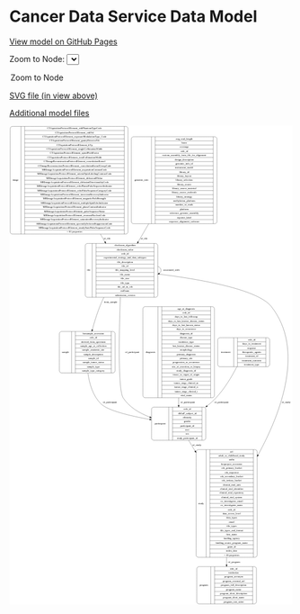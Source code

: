 <link rel='stylesheet' href="assets/style.css">
<link rel='stylesheet' href="https://unpkg.com/leaflet@1.5.1/dist/leaflet.css" integrity="sha512-xwE/Az9zrjBIphAcBb3F6JVqxf46+CDLwfLMHloNu6KEQCAWi6HcDUbeOfBIptF7tcCzusKFjFw2yuvEpDL9wQ==" crossorigin="">
<script type="text/javascript" src="https://code.jquery.com/jquery-3.2.1.min.js"></script>
<script type="text/javascript"  src="https://unpkg.com/leaflet@1.5.1/dist/leaflet.js"></script>
<script type="text/javascript" src="assets/actions.js"></script>

Cancer Data Service Data Model
==============================

[View model on GitHub Pages](https://cbiit.github.io/cds-model)



Zoom to Node: <select id="node_select">
  <option value="">Zoom to Node</option>
</select>
<div id="model"></div>

<p>
<a href="./model-desc/cds-model.svg">SVG file (in view above)</a>
<p>
<a href="./model-desc">Additional model files</a>
<div id='graph' style='display:off;'>
<svg width="1575pt" height="2661pt"
 viewBox="0.00 0.00 1575.00 2661.00" xmlns="http://www.w3.org/2000/svg" xmlns:xlink="http://www.w3.org/1999/xlink">
<g id="graph0" class="graph" transform="scale(1 1) rotate(0) translate(4 2657)">
<title>Perl</title>
<polygon fill="#ffffff" stroke="transparent" points="-4,4 -4,-2657 1571,-2657 1571,4 -4,4"/>
<!-- image -->
<g id="node1" class="node">
<title>image</title>
<path fill="none" stroke="#000000" d="M12,-2054.5C12,-2054.5 644,-2054.5 644,-2054.5 650,-2054.5 656,-2060.5 656,-2066.5 656,-2066.5 656,-2640.5 656,-2640.5 656,-2646.5 650,-2652.5 644,-2652.5 644,-2652.5 12,-2652.5 12,-2652.5 6,-2652.5 0,-2646.5 0,-2640.5 0,-2640.5 0,-2066.5 0,-2066.5 0,-2060.5 6,-2054.5 12,-2054.5"/>
<text text-anchor="middle" x="30" y="-2349.8" font-family="Times,serif" font-size="14.00" fill="#000000">image</text>
<polyline fill="none" stroke="#000000" points="60,-2054.5 60,-2652.5 "/>
<text text-anchor="middle" x="70.5" y="-2349.8" font-family="Times,serif" font-size="14.00" fill="#000000"> </text>
<polyline fill="none" stroke="#000000" points="81,-2054.5 81,-2652.5 "/>
<text text-anchor="middle" x="358" y="-2637.3" font-family="Times,serif" font-size="14.00" fill="#000000">CTAquisitionProtocolElement_ctdiPhantomTypeCode</text>
<polyline fill="none" stroke="#000000" points="81,-2629.5 635,-2629.5 "/>
<text text-anchor="middle" x="358" y="-2614.3" font-family="Times,serif" font-size="14.00" fill="#000000">CTAquisitionProtocolElement_ctdiVol</text>
<polyline fill="none" stroke="#000000" points="81,-2606.5 635,-2606.5 "/>
<text text-anchor="middle" x="358" y="-2591.3" font-family="Times,serif" font-size="14.00" fill="#000000">CTAquisitionProtocolElement_exposureModulationType_Code</text>
<polyline fill="none" stroke="#000000" points="81,-2583.5 635,-2583.5 "/>
<text text-anchor="middle" x="358" y="-2568.3" font-family="Times,serif" font-size="14.00" fill="#000000">CTAquisitionProtocolElement_gantryDetectorTilt</text>
<polyline fill="none" stroke="#000000" points="81,-2560.5 635,-2560.5 "/>
<text text-anchor="middle" x="358" y="-2545.3" font-family="Times,serif" font-size="14.00" fill="#000000">CTAquisitionProtocolElement_kVp</text>
<polyline fill="none" stroke="#000000" points="81,-2537.5 635,-2537.5 "/>
<text text-anchor="middle" x="358" y="-2522.3" font-family="Times,serif" font-size="14.00" fill="#000000">CTAquisitionProtocolElement_singleCollimationWidth</text>
<polyline fill="none" stroke="#000000" points="81,-2514.5 635,-2514.5 "/>
<text text-anchor="middle" x="358" y="-2499.3" font-family="Times,serif" font-size="14.00" fill="#000000">CTAquisitionProtocolElement_spiralPitchFactor</text>
<polyline fill="none" stroke="#000000" points="81,-2491.5 635,-2491.5 "/>
<text text-anchor="middle" x="358" y="-2476.3" font-family="Times,serif" font-size="14.00" fill="#000000">CTAquisitionProtocolElement_totalCollimationWidth</text>
<polyline fill="none" stroke="#000000" points="81,-2468.5 635,-2468.5 "/>
<text text-anchor="middle" x="358" y="-2453.3" font-family="Times,serif" font-size="14.00" fill="#000000">CTImageReconstructionProtocolElement_convolutionKernel</text>
<polyline fill="none" stroke="#000000" points="81,-2445.5 635,-2445.5 "/>
<text text-anchor="middle" x="358" y="-2430.3" font-family="Times,serif" font-size="14.00" fill="#000000">CTImageReconstructionProtocolElement_convolutionKernelGroupCode</text>
<polyline fill="none" stroke="#000000" points="81,-2422.5 635,-2422.5 "/>
<text text-anchor="middle" x="358" y="-2407.3" font-family="Times,serif" font-size="14.00" fill="#000000">MRImageAcquisitionProtocolElement_acquisitionContrastCode</text>
<polyline fill="none" stroke="#000000" points="81,-2399.5 635,-2399.5 "/>
<text text-anchor="middle" x="358" y="-2384.3" font-family="Times,serif" font-size="14.00" fill="#000000">MRImageAcquisitionProtocolElement_arterialSpinLabelingContrastCode</text>
<polyline fill="none" stroke="#000000" points="81,-2376.5 635,-2376.5 "/>
<text text-anchor="middle" x="358" y="-2361.3" font-family="Times,serif" font-size="14.00" fill="#000000">MRImageAcquisitionProtocolElement_diffusionBValue</text>
<polyline fill="none" stroke="#000000" points="81,-2353.5 635,-2353.5 "/>
<text text-anchor="middle" x="358" y="-2338.3" font-family="Times,serif" font-size="14.00" fill="#000000">MRImageAcquisitionProtocolElement_diffusionDirectionalityCode</text>
<polyline fill="none" stroke="#000000" points="81,-2330.5 635,-2330.5 "/>
<text text-anchor="middle" x="358" y="-2315.3" font-family="Times,serif" font-size="14.00" fill="#000000">MRImageAcquisitionProtocolElement_echoPlanarPulseSequenceIndicator</text>
<polyline fill="none" stroke="#000000" points="81,-2307.5 635,-2307.5 "/>
<text text-anchor="middle" x="358" y="-2292.3" font-family="Times,serif" font-size="14.00" fill="#000000">MRImageAcquisitionProtocolElement_echoPulseSequenceCategoryCode</text>
<polyline fill="none" stroke="#000000" points="81,-2284.5 635,-2284.5 "/>
<text text-anchor="middle" x="358" y="-2269.3" font-family="Times,serif" font-size="14.00" fill="#000000">MRImageAcquisitionProtocolElement_inversionRecoveryIndicator</text>
<polyline fill="none" stroke="#000000" points="81,-2261.5 635,-2261.5 "/>
<text text-anchor="middle" x="358" y="-2246.3" font-family="Times,serif" font-size="14.00" fill="#000000">MRImageAcquisitionProtocolElement_magneticFieldStrength</text>
<polyline fill="none" stroke="#000000" points="81,-2238.5 635,-2238.5 "/>
<text text-anchor="middle" x="358" y="-2223.3" font-family="Times,serif" font-size="14.00" fill="#000000">MRImageAcquisitionProtocolElement_multipleSpinEchoIndicator</text>
<polyline fill="none" stroke="#000000" points="81,-2215.5 635,-2215.5 "/>
<text text-anchor="middle" x="358" y="-2200.3" font-family="Times,serif" font-size="14.00" fill="#000000">MRImageAcquisitionProtocolElement_phaseContrastIndicator</text>
<polyline fill="none" stroke="#000000" points="81,-2192.5 635,-2192.5 "/>
<text text-anchor="middle" x="358" y="-2177.3" font-family="Times,serif" font-size="14.00" fill="#000000">MRImageAcquisitionProtocolElement_pulseSequenceName</text>
<polyline fill="none" stroke="#000000" points="81,-2169.5 635,-2169.5 "/>
<text text-anchor="middle" x="358" y="-2154.3" font-family="Times,serif" font-size="14.00" fill="#000000">MRImageAcquisitionProtocolElement_resonantNucleusCode</text>
<polyline fill="none" stroke="#000000" points="81,-2146.5 635,-2146.5 "/>
<text text-anchor="middle" x="358" y="-2131.3" font-family="Times,serif" font-size="14.00" fill="#000000">MRImageAcquisitionProtocolElement_saturationRecoveryIndicator</text>
<polyline fill="none" stroke="#000000" points="81,-2123.5 635,-2123.5 "/>
<text text-anchor="middle" x="358" y="-2108.3" font-family="Times,serif" font-size="14.00" fill="#000000">MRImageAcquisitionProtocolElement_spectrallySelectedSuppressionCode</text>
<polyline fill="none" stroke="#000000" points="81,-2100.5 635,-2100.5 "/>
<text text-anchor="middle" x="358" y="-2085.3" font-family="Times,serif" font-size="14.00" fill="#000000">MRImageAcquisitionProtocolElement_steadyStatePulseSequenceCode</text>
<polyline fill="none" stroke="#000000" points="81,-2077.5 635,-2077.5 "/>
<text text-anchor="middle" x="358" y="-2062.3" font-family="Times,serif" font-size="14.00" fill="#000000">+ 81 properties</text>
<polyline fill="none" stroke="#000000" points="635,-2054.5 635,-2652.5 "/>
<text text-anchor="middle" x="645.5" y="-2349.8" font-family="Times,serif" font-size="14.00" fill="#000000"> </text>
</g>
<!-- file -->
<g id="node3" class="node">
<title>file</title>
<path fill="none" stroke="#000000" d="M430,-1703.5C430,-1703.5 810,-1703.5 810,-1703.5 816,-1703.5 822,-1709.5 822,-1715.5 822,-1715.5 822,-1990.5 822,-1990.5 822,-1996.5 816,-2002.5 810,-2002.5 810,-2002.5 430,-2002.5 430,-2002.5 424,-2002.5 418,-1996.5 418,-1990.5 418,-1990.5 418,-1715.5 418,-1715.5 418,-1709.5 424,-1703.5 430,-1703.5"/>
<text text-anchor="middle" x="437.5" y="-1849.3" font-family="Times,serif" font-size="14.00" fill="#000000">file</text>
<polyline fill="none" stroke="#000000" points="457,-1703.5 457,-2002.5 "/>
<text text-anchor="middle" x="467.5" y="-1849.3" font-family="Times,serif" font-size="14.00" fill="#000000"> </text>
<polyline fill="none" stroke="#000000" points="478,-1703.5 478,-2002.5 "/>
<text text-anchor="middle" x="639.5" y="-1987.3" font-family="Times,serif" font-size="14.00" fill="#000000">checksum_algorithm</text>
<polyline fill="none" stroke="#000000" points="478,-1979.5 801,-1979.5 "/>
<text text-anchor="middle" x="639.5" y="-1964.3" font-family="Times,serif" font-size="14.00" fill="#000000">checksum_value</text>
<polyline fill="none" stroke="#000000" points="478,-1956.5 801,-1956.5 "/>
<text text-anchor="middle" x="639.5" y="-1941.3" font-family="Times,serif" font-size="14.00" fill="#000000">crdc_id</text>
<polyline fill="none" stroke="#000000" points="478,-1933.5 801,-1933.5 "/>
<text text-anchor="middle" x="639.5" y="-1918.3" font-family="Times,serif" font-size="14.00" fill="#000000">experimental_strategy_and_data_subtypes</text>
<polyline fill="none" stroke="#000000" points="478,-1910.5 801,-1910.5 "/>
<text text-anchor="middle" x="639.5" y="-1895.3" font-family="Times,serif" font-size="14.00" fill="#000000">file_description</text>
<polyline fill="none" stroke="#000000" points="478,-1887.5 801,-1887.5 "/>
<text text-anchor="middle" x="639.5" y="-1872.3" font-family="Times,serif" font-size="14.00" fill="#000000">file_id</text>
<polyline fill="none" stroke="#000000" points="478,-1864.5 801,-1864.5 "/>
<text text-anchor="middle" x="639.5" y="-1849.3" font-family="Times,serif" font-size="14.00" fill="#000000">file_mapping_level</text>
<polyline fill="none" stroke="#000000" points="478,-1841.5 801,-1841.5 "/>
<text text-anchor="middle" x="639.5" y="-1826.3" font-family="Times,serif" font-size="14.00" fill="#000000">file_name</text>
<polyline fill="none" stroke="#000000" points="478,-1818.5 801,-1818.5 "/>
<text text-anchor="middle" x="639.5" y="-1803.3" font-family="Times,serif" font-size="14.00" fill="#000000">file_size</text>
<polyline fill="none" stroke="#000000" points="478,-1795.5 801,-1795.5 "/>
<text text-anchor="middle" x="639.5" y="-1780.3" font-family="Times,serif" font-size="14.00" fill="#000000">file_type</text>
<polyline fill="none" stroke="#000000" points="478,-1772.5 801,-1772.5 "/>
<text text-anchor="middle" x="639.5" y="-1757.3" font-family="Times,serif" font-size="14.00" fill="#000000">file_url_in_cds</text>
<polyline fill="none" stroke="#000000" points="478,-1749.5 801,-1749.5 "/>
<text text-anchor="middle" x="639.5" y="-1734.3" font-family="Times,serif" font-size="14.00" fill="#000000">md5sum</text>
<polyline fill="none" stroke="#000000" points="478,-1726.5 801,-1726.5 "/>
<text text-anchor="middle" x="639.5" y="-1711.3" font-family="Times,serif" font-size="14.00" fill="#000000">submission_version</text>
<polyline fill="none" stroke="#000000" points="801,-1703.5 801,-2002.5 "/>
<text text-anchor="middle" x="811.5" y="-1849.3" font-family="Times,serif" font-size="14.00" fill="#000000"> </text>
</g>
<!-- image&#45;&gt;file -->
<g id="edge2" class="edge">
<title>image&#45;&gt;file</title>
<path fill="none" stroke="#000000" d="M502.4946,-2054.409C511.0681,-2039.7138 519.5052,-2025.2523 527.6813,-2011.2381"/>
<polygon fill="#000000" stroke="#000000" points="530.7211,-2012.9732 532.7373,-2002.5719 524.6748,-2009.4457 530.7211,-2012.9732"/>
<text text-anchor="middle" x="540" y="-2024.8" font-family="Times,serif" font-size="14.00" fill="#000000">of_file</text>
</g>
<!-- genomic_info -->
<g id="node2" class="node">
<title>genomic_info</title>
<path fill="none" stroke="#000000" d="M686.5,-2112C686.5,-2112 1139.5,-2112 1139.5,-2112 1145.5,-2112 1151.5,-2118 1151.5,-2124 1151.5,-2124 1151.5,-2583 1151.5,-2583 1151.5,-2589 1145.5,-2595 1139.5,-2595 1139.5,-2595 686.5,-2595 686.5,-2595 680.5,-2595 674.5,-2589 674.5,-2583 674.5,-2583 674.5,-2124 674.5,-2124 674.5,-2118 680.5,-2112 686.5,-2112"/>
<text text-anchor="middle" x="730.5" y="-2349.8" font-family="Times,serif" font-size="14.00" fill="#000000">genomic_info</text>
<polyline fill="none" stroke="#000000" points="786.5,-2112 786.5,-2595 "/>
<text text-anchor="middle" x="797" y="-2349.8" font-family="Times,serif" font-size="14.00" fill="#000000"> </text>
<polyline fill="none" stroke="#000000" points="807.5,-2112 807.5,-2595 "/>
<text text-anchor="middle" x="969" y="-2579.8" font-family="Times,serif" font-size="14.00" fill="#000000">avg_read_length</text>
<polyline fill="none" stroke="#000000" points="807.5,-2572 1130.5,-2572 "/>
<text text-anchor="middle" x="969" y="-2556.8" font-family="Times,serif" font-size="14.00" fill="#000000">bases</text>
<polyline fill="none" stroke="#000000" points="807.5,-2549 1130.5,-2549 "/>
<text text-anchor="middle" x="969" y="-2533.8" font-family="Times,serif" font-size="14.00" fill="#000000">coverage</text>
<polyline fill="none" stroke="#000000" points="807.5,-2526 1130.5,-2526 "/>
<text text-anchor="middle" x="969" y="-2510.8" font-family="Times,serif" font-size="14.00" fill="#000000">crdc_id</text>
<polyline fill="none" stroke="#000000" points="807.5,-2503 1130.5,-2503 "/>
<text text-anchor="middle" x="969" y="-2487.8" font-family="Times,serif" font-size="14.00" fill="#000000">custom_assembly_fasta_file_for_alignment</text>
<polyline fill="none" stroke="#000000" points="807.5,-2480 1130.5,-2480 "/>
<text text-anchor="middle" x="969" y="-2464.8" font-family="Times,serif" font-size="14.00" fill="#000000">design_description</text>
<polyline fill="none" stroke="#000000" points="807.5,-2457 1130.5,-2457 "/>
<text text-anchor="middle" x="969" y="-2441.8" font-family="Times,serif" font-size="14.00" fill="#000000">genomic_info_id</text>
<polyline fill="none" stroke="#000000" points="807.5,-2434 1130.5,-2434 "/>
<text text-anchor="middle" x="969" y="-2418.8" font-family="Times,serif" font-size="14.00" fill="#000000">instrument_model</text>
<polyline fill="none" stroke="#000000" points="807.5,-2411 1130.5,-2411 "/>
<text text-anchor="middle" x="969" y="-2395.8" font-family="Times,serif" font-size="14.00" fill="#000000">library_id</text>
<polyline fill="none" stroke="#000000" points="807.5,-2388 1130.5,-2388 "/>
<text text-anchor="middle" x="969" y="-2372.8" font-family="Times,serif" font-size="14.00" fill="#000000">library_layout</text>
<polyline fill="none" stroke="#000000" points="807.5,-2365 1130.5,-2365 "/>
<text text-anchor="middle" x="969" y="-2349.8" font-family="Times,serif" font-size="14.00" fill="#000000">library_selection</text>
<polyline fill="none" stroke="#000000" points="807.5,-2342 1130.5,-2342 "/>
<text text-anchor="middle" x="969" y="-2326.8" font-family="Times,serif" font-size="14.00" fill="#000000">library_source</text>
<polyline fill="none" stroke="#000000" points="807.5,-2319 1130.5,-2319 "/>
<text text-anchor="middle" x="969" y="-2303.8" font-family="Times,serif" font-size="14.00" fill="#000000">library_source_material</text>
<polyline fill="none" stroke="#000000" points="807.5,-2296 1130.5,-2296 "/>
<text text-anchor="middle" x="969" y="-2280.8" font-family="Times,serif" font-size="14.00" fill="#000000">library_source_molecule</text>
<polyline fill="none" stroke="#000000" points="807.5,-2273 1130.5,-2273 "/>
<text text-anchor="middle" x="969" y="-2257.8" font-family="Times,serif" font-size="14.00" fill="#000000">library_strategy</text>
<polyline fill="none" stroke="#000000" points="807.5,-2250 1130.5,-2250 "/>
<text text-anchor="middle" x="969" y="-2234.8" font-family="Times,serif" font-size="14.00" fill="#000000">methylation_platform</text>
<polyline fill="none" stroke="#000000" points="807.5,-2227 1130.5,-2227 "/>
<text text-anchor="middle" x="969" y="-2211.8" font-family="Times,serif" font-size="14.00" fill="#000000">number_of_reads</text>
<polyline fill="none" stroke="#000000" points="807.5,-2204 1130.5,-2204 "/>
<text text-anchor="middle" x="969" y="-2188.8" font-family="Times,serif" font-size="14.00" fill="#000000">platform</text>
<polyline fill="none" stroke="#000000" points="807.5,-2181 1130.5,-2181 "/>
<text text-anchor="middle" x="969" y="-2165.8" font-family="Times,serif" font-size="14.00" fill="#000000">reference_genome_assembly</text>
<polyline fill="none" stroke="#000000" points="807.5,-2158 1130.5,-2158 "/>
<text text-anchor="middle" x="969" y="-2142.8" font-family="Times,serif" font-size="14.00" fill="#000000">reporter_label</text>
<polyline fill="none" stroke="#000000" points="807.5,-2135 1130.5,-2135 "/>
<text text-anchor="middle" x="969" y="-2119.8" font-family="Times,serif" font-size="14.00" fill="#000000">sequence_alignment_software</text>
<polyline fill="none" stroke="#000000" points="1130.5,-2112 1130.5,-2595 "/>
<text text-anchor="middle" x="1141" y="-2349.8" font-family="Times,serif" font-size="14.00" fill="#000000"> </text>
</g>
<!-- genomic_info&#45;&gt;file -->
<g id="edge1" class="edge">
<title>genomic_info&#45;&gt;file</title>
<path fill="none" stroke="#000000" d="M771.435,-2111.6799C751.5224,-2077.6654 731.4881,-2043.443 712.8059,-2011.5302"/>
<polygon fill="#000000" stroke="#000000" points="715.6462,-2009.4542 707.5736,-2002.5924 709.6053,-2012.9907 715.6462,-2009.4542"/>
<text text-anchor="middle" x="746" y="-2024.8" font-family="Times,serif" font-size="14.00" fill="#000000">of_file</text>
</g>
<!-- file&#45;&gt;file -->
<g id="edge9" class="edge">
<title>file&#45;&gt;file</title>
<path fill="none" stroke="#000000" d="M822.1809,-1874.8677C833.3527,-1869.55 840,-1862.2607 840,-1853 840,-1846.4885 836.7137,-1840.9518 830.8789,-1836.3897"/>
<polygon fill="#000000" stroke="#000000" points="832.5495,-1833.3098 822.1809,-1831.1323 828.9285,-1839.3005 832.5495,-1833.3098"/>
<text text-anchor="middle" x="897.5" y="-1849.3" font-family="Times,serif" font-size="14.00" fill="#000000">associated_with</text>
</g>
<!-- participant -->
<g id="node7" class="node">
<title>participant</title>
<path fill="none" stroke="#000000" d="M799,-909.5C799,-909.5 1077,-909.5 1077,-909.5 1083,-909.5 1089,-915.5 1089,-921.5 1089,-921.5 1089,-1081.5 1089,-1081.5 1089,-1087.5 1083,-1093.5 1077,-1093.5 1077,-1093.5 799,-1093.5 799,-1093.5 793,-1093.5 787,-1087.5 787,-1081.5 787,-1081.5 787,-921.5 787,-921.5 787,-915.5 793,-909.5 799,-909.5"/>
<text text-anchor="middle" x="835" y="-997.8" font-family="Times,serif" font-size="14.00" fill="#000000">participant</text>
<polyline fill="none" stroke="#000000" points="883,-909.5 883,-1093.5 "/>
<text text-anchor="middle" x="893.5" y="-997.8" font-family="Times,serif" font-size="14.00" fill="#000000"> </text>
<polyline fill="none" stroke="#000000" points="904,-909.5 904,-1093.5 "/>
<text text-anchor="middle" x="986" y="-1078.3" font-family="Times,serif" font-size="14.00" fill="#000000">crdc_id</text>
<polyline fill="none" stroke="#000000" points="904,-1070.5 1068,-1070.5 "/>
<text text-anchor="middle" x="986" y="-1055.3" font-family="Times,serif" font-size="14.00" fill="#000000">dbGaP_subject_id</text>
<polyline fill="none" stroke="#000000" points="904,-1047.5 1068,-1047.5 "/>
<text text-anchor="middle" x="986" y="-1032.3" font-family="Times,serif" font-size="14.00" fill="#000000">ethnicity</text>
<polyline fill="none" stroke="#000000" points="904,-1024.5 1068,-1024.5 "/>
<text text-anchor="middle" x="986" y="-1009.3" font-family="Times,serif" font-size="14.00" fill="#000000">gender</text>
<polyline fill="none" stroke="#000000" points="904,-1001.5 1068,-1001.5 "/>
<text text-anchor="middle" x="986" y="-986.3" font-family="Times,serif" font-size="14.00" fill="#000000">participant_id</text>
<polyline fill="none" stroke="#000000" points="904,-978.5 1068,-978.5 "/>
<text text-anchor="middle" x="986" y="-963.3" font-family="Times,serif" font-size="14.00" fill="#000000">race</text>
<polyline fill="none" stroke="#000000" points="904,-955.5 1068,-955.5 "/>
<text text-anchor="middle" x="986" y="-940.3" font-family="Times,serif" font-size="14.00" fill="#000000">sex</text>
<polyline fill="none" stroke="#000000" points="904,-932.5 1068,-932.5 "/>
<text text-anchor="middle" x="986" y="-917.3" font-family="Times,serif" font-size="14.00" fill="#000000">study_participant_id</text>
<polyline fill="none" stroke="#000000" points="1068,-909.5 1068,-1093.5 "/>
<text text-anchor="middle" x="1078.5" y="-997.8" font-family="Times,serif" font-size="14.00" fill="#000000"> </text>
</g>
<!-- file&#45;&gt;participant -->
<g id="edge7" class="edge">
<title>file&#45;&gt;participant</title>
<path fill="none" stroke="#000000" d="M613.5235,-1703.3331C606.4087,-1509.3756 599.5512,-1190.5052 629,-1145 662.7135,-1092.9048 720.6883,-1059.408 777.3779,-1038.015"/>
<polygon fill="#000000" stroke="#000000" points="778.6428,-1041.2791 786.8293,-1034.5535 776.2355,-1034.7061 778.6428,-1041.2791"/>
<text text-anchor="middle" x="679.5" y="-1394.8" font-family="Times,serif" font-size="14.00" fill="#000000">of_participant</text>
</g>
<!-- sample -->
<g id="node8" class="node">
<title>sample</title>
<path fill="none" stroke="#000000" d="M286,-1283.5C286,-1283.5 572,-1283.5 572,-1283.5 578,-1283.5 584,-1289.5 584,-1295.5 584,-1295.5 584,-1501.5 584,-1501.5 584,-1507.5 578,-1513.5 572,-1513.5 572,-1513.5 286,-1513.5 286,-1513.5 280,-1513.5 274,-1507.5 274,-1501.5 274,-1501.5 274,-1295.5 274,-1295.5 274,-1289.5 280,-1283.5 286,-1283.5"/>
<text text-anchor="middle" x="308" y="-1394.8" font-family="Times,serif" font-size="14.00" fill="#000000">sample</text>
<polyline fill="none" stroke="#000000" points="342,-1283.5 342,-1513.5 "/>
<text text-anchor="middle" x="352.5" y="-1394.8" font-family="Times,serif" font-size="14.00" fill="#000000"> </text>
<polyline fill="none" stroke="#000000" points="363,-1283.5 363,-1513.5 "/>
<text text-anchor="middle" x="463" y="-1498.3" font-family="Times,serif" font-size="14.00" fill="#000000">biosample_accession</text>
<polyline fill="none" stroke="#000000" points="363,-1490.5 563,-1490.5 "/>
<text text-anchor="middle" x="463" y="-1475.3" font-family="Times,serif" font-size="14.00" fill="#000000">crdc_id</text>
<polyline fill="none" stroke="#000000" points="363,-1467.5 563,-1467.5 "/>
<text text-anchor="middle" x="463" y="-1452.3" font-family="Times,serif" font-size="14.00" fill="#000000">derived_from_specimen</text>
<polyline fill="none" stroke="#000000" points="363,-1444.5 563,-1444.5 "/>
<text text-anchor="middle" x="463" y="-1429.3" font-family="Times,serif" font-size="14.00" fill="#000000">sample_age_at_collection</text>
<polyline fill="none" stroke="#000000" points="363,-1421.5 563,-1421.5 "/>
<text text-anchor="middle" x="463" y="-1406.3" font-family="Times,serif" font-size="14.00" fill="#000000">sample_anatomic_site</text>
<polyline fill="none" stroke="#000000" points="363,-1398.5 563,-1398.5 "/>
<text text-anchor="middle" x="463" y="-1383.3" font-family="Times,serif" font-size="14.00" fill="#000000">sample_description</text>
<polyline fill="none" stroke="#000000" points="363,-1375.5 563,-1375.5 "/>
<text text-anchor="middle" x="463" y="-1360.3" font-family="Times,serif" font-size="14.00" fill="#000000">sample_id</text>
<polyline fill="none" stroke="#000000" points="363,-1352.5 563,-1352.5 "/>
<text text-anchor="middle" x="463" y="-1337.3" font-family="Times,serif" font-size="14.00" fill="#000000">sample_tumor_status</text>
<polyline fill="none" stroke="#000000" points="363,-1329.5 563,-1329.5 "/>
<text text-anchor="middle" x="463" y="-1314.3" font-family="Times,serif" font-size="14.00" fill="#000000">sample_type</text>
<polyline fill="none" stroke="#000000" points="363,-1306.5 563,-1306.5 "/>
<text text-anchor="middle" x="463" y="-1291.3" font-family="Times,serif" font-size="14.00" fill="#000000">sample_type_category</text>
<polyline fill="none" stroke="#000000" points="563,-1283.5 563,-1513.5 "/>
<text text-anchor="middle" x="573.5" y="-1394.8" font-family="Times,serif" font-size="14.00" fill="#000000"> </text>
</g>
<!-- file&#45;&gt;sample -->
<g id="edge3" class="edge">
<title>file&#45;&gt;sample</title>
<path fill="none" stroke="#000000" d="M521.9048,-1703.4965C518.771,-1697.3194 515.7874,-1691.14 513,-1685 489.801,-1633.8984 471.1998,-1574.7744 457.4571,-1523.5547"/>
<polygon fill="#000000" stroke="#000000" points="460.8049,-1522.5244 454.8606,-1513.7543 454.0384,-1524.3172 460.8049,-1522.5244"/>
<text text-anchor="middle" x="559.5" y="-1673.8" font-family="Times,serif" font-size="14.00" fill="#000000">from_sample</text>
</g>
<!-- study -->
<g id="node9" class="node">
<title>study</title>
<path fill="none" stroke="#000000" d="M1047,-259.5C1047,-259.5 1363,-259.5 1363,-259.5 1369,-259.5 1375,-265.5 1375,-271.5 1375,-271.5 1375,-845.5 1375,-845.5 1375,-851.5 1369,-857.5 1363,-857.5 1363,-857.5 1047,-857.5 1047,-857.5 1041,-857.5 1035,-851.5 1035,-845.5 1035,-845.5 1035,-271.5 1035,-271.5 1035,-265.5 1041,-259.5 1047,-259.5"/>
<text text-anchor="middle" x="1063" y="-554.8" font-family="Times,serif" font-size="14.00" fill="#000000">study</text>
<polyline fill="none" stroke="#000000" points="1091,-259.5 1091,-857.5 "/>
<text text-anchor="middle" x="1101.5" y="-554.8" font-family="Times,serif" font-size="14.00" fill="#000000"> </text>
<polyline fill="none" stroke="#000000" points="1112,-259.5 1112,-857.5 "/>
<text text-anchor="middle" x="1233" y="-842.3" font-family="Times,serif" font-size="14.00" fill="#000000">acl</text>
<polyline fill="none" stroke="#000000" points="1112,-834.5 1354,-834.5 "/>
<text text-anchor="middle" x="1233" y="-819.3" font-family="Times,serif" font-size="14.00" fill="#000000">adult_or_childhood_study</text>
<polyline fill="none" stroke="#000000" points="1112,-811.5 1354,-811.5 "/>
<text text-anchor="middle" x="1233" y="-796.3" font-family="Times,serif" font-size="14.00" fill="#000000">authz</text>
<polyline fill="none" stroke="#000000" points="1112,-788.5 1354,-788.5 "/>
<text text-anchor="middle" x="1233" y="-773.3" font-family="Times,serif" font-size="14.00" fill="#000000">bioproject_accession</text>
<polyline fill="none" stroke="#000000" points="1112,-765.5 1354,-765.5 "/>
<text text-anchor="middle" x="1233" y="-750.3" font-family="Times,serif" font-size="14.00" fill="#000000">cds_primary_bucket</text>
<polyline fill="none" stroke="#000000" points="1112,-742.5 1354,-742.5 "/>
<text text-anchor="middle" x="1233" y="-727.3" font-family="Times,serif" font-size="14.00" fill="#000000">cds_requestor</text>
<polyline fill="none" stroke="#000000" points="1112,-719.5 1354,-719.5 "/>
<text text-anchor="middle" x="1233" y="-704.3" font-family="Times,serif" font-size="14.00" fill="#000000">cds_secondary_bucket</text>
<polyline fill="none" stroke="#000000" points="1112,-696.5 1354,-696.5 "/>
<text text-anchor="middle" x="1233" y="-681.3" font-family="Times,serif" font-size="14.00" fill="#000000">cds_tertiary_bucket</text>
<polyline fill="none" stroke="#000000" points="1112,-673.5 1354,-673.5 "/>
<text text-anchor="middle" x="1233" y="-658.3" font-family="Times,serif" font-size="14.00" fill="#000000">clinical_trial_arm</text>
<polyline fill="none" stroke="#000000" points="1112,-650.5 1354,-650.5 "/>
<text text-anchor="middle" x="1233" y="-635.3" font-family="Times,serif" font-size="14.00" fill="#000000">clinical_trial_identifier</text>
<polyline fill="none" stroke="#000000" points="1112,-627.5 1354,-627.5 "/>
<text text-anchor="middle" x="1233" y="-612.3" font-family="Times,serif" font-size="14.00" fill="#000000">clinical_trial_repository</text>
<polyline fill="none" stroke="#000000" points="1112,-604.5 1354,-604.5 "/>
<text text-anchor="middle" x="1233" y="-589.3" font-family="Times,serif" font-size="14.00" fill="#000000">clinical_trial_system</text>
<polyline fill="none" stroke="#000000" points="1112,-581.5 1354,-581.5 "/>
<text text-anchor="middle" x="1233" y="-566.3" font-family="Times,serif" font-size="14.00" fill="#000000">co_investigator_email</text>
<polyline fill="none" stroke="#000000" points="1112,-558.5 1354,-558.5 "/>
<text text-anchor="middle" x="1233" y="-543.3" font-family="Times,serif" font-size="14.00" fill="#000000">co_investigator_name</text>
<polyline fill="none" stroke="#000000" points="1112,-535.5 1354,-535.5 "/>
<text text-anchor="middle" x="1233" y="-520.3" font-family="Times,serif" font-size="14.00" fill="#000000">crdc_id</text>
<polyline fill="none" stroke="#000000" points="1112,-512.5 1354,-512.5 "/>
<text text-anchor="middle" x="1233" y="-497.3" font-family="Times,serif" font-size="14.00" fill="#000000">data_access_level</text>
<polyline fill="none" stroke="#000000" points="1112,-489.5 1354,-489.5 "/>
<text text-anchor="middle" x="1233" y="-474.3" font-family="Times,serif" font-size="14.00" fill="#000000">data_types</text>
<polyline fill="none" stroke="#000000" points="1112,-466.5 1354,-466.5 "/>
<text text-anchor="middle" x="1233" y="-451.3" font-family="Times,serif" font-size="14.00" fill="#000000">email</text>
<polyline fill="none" stroke="#000000" points="1112,-443.5 1354,-443.5 "/>
<text text-anchor="middle" x="1233" y="-428.3" font-family="Times,serif" font-size="14.00" fill="#000000">file_types</text>
<polyline fill="none" stroke="#000000" points="1112,-420.5 1354,-420.5 "/>
<text text-anchor="middle" x="1233" y="-405.3" font-family="Times,serif" font-size="14.00" fill="#000000">file_types_and_format</text>
<polyline fill="none" stroke="#000000" points="1112,-397.5 1354,-397.5 "/>
<text text-anchor="middle" x="1233" y="-382.3" font-family="Times,serif" font-size="14.00" fill="#000000">first_name</text>
<polyline fill="none" stroke="#000000" points="1112,-374.5 1354,-374.5 "/>
<text text-anchor="middle" x="1233" y="-359.3" font-family="Times,serif" font-size="14.00" fill="#000000">funding_agency</text>
<polyline fill="none" stroke="#000000" points="1112,-351.5 1354,-351.5 "/>
<text text-anchor="middle" x="1233" y="-336.3" font-family="Times,serif" font-size="14.00" fill="#000000">funding_source_program_name</text>
<polyline fill="none" stroke="#000000" points="1112,-328.5 1354,-328.5 "/>
<text text-anchor="middle" x="1233" y="-313.3" font-family="Times,serif" font-size="14.00" fill="#000000">grant_id</text>
<polyline fill="none" stroke="#000000" points="1112,-305.5 1354,-305.5 "/>
<text text-anchor="middle" x="1233" y="-290.3" font-family="Times,serif" font-size="14.00" fill="#000000">index_date</text>
<polyline fill="none" stroke="#000000" points="1112,-282.5 1354,-282.5 "/>
<text text-anchor="middle" x="1233" y="-267.3" font-family="Times,serif" font-size="14.00" fill="#000000">+ 20 properties</text>
<polyline fill="none" stroke="#000000" points="1354,-259.5 1354,-857.5 "/>
<text text-anchor="middle" x="1364.5" y="-554.8" font-family="Times,serif" font-size="14.00" fill="#000000"> </text>
</g>
<!-- file&#45;&gt;study -->
<g id="edge11" class="edge">
<title>file&#45;&gt;study</title>
<path fill="none" stroke="#000000" d="M822.4305,-1832.6765C1043.5984,-1805.8002 1376.8203,-1749.9904 1454,-1652 1639.7918,-1416.1114 1511.3706,-1067.59 1379.8865,-827.7459"/>
<polygon fill="#000000" stroke="#000000" points="1382.9047,-825.9711 1375.0111,-818.9043 1376.7749,-829.3513 1382.9047,-825.9711"/>
<text text-anchor="middle" x="1536.5" y="-1115.8" font-family="Times,serif" font-size="14.00" fill="#000000">of_study</text>
</g>
<!-- program -->
<g id="node4" class="node">
<title>program</title>
<path fill="none" stroke="#000000" d="M1051,-.5C1051,-.5 1359,-.5 1359,-.5 1365,-.5 1371,-6.5 1371,-12.5 1371,-12.5 1371,-195.5 1371,-195.5 1371,-201.5 1365,-207.5 1359,-207.5 1359,-207.5 1051,-207.5 1051,-207.5 1045,-207.5 1039,-201.5 1039,-195.5 1039,-195.5 1039,-12.5 1039,-12.5 1039,-6.5 1045,-.5 1051,-.5"/>
<text text-anchor="middle" x="1078" y="-100.3" font-family="Times,serif" font-size="14.00" fill="#000000">program</text>
<polyline fill="none" stroke="#000000" points="1117,-.5 1117,-207.5 "/>
<text text-anchor="middle" x="1127.5" y="-100.3" font-family="Times,serif" font-size="14.00" fill="#000000"> </text>
<polyline fill="none" stroke="#000000" points="1138,-.5 1138,-207.5 "/>
<text text-anchor="middle" x="1244" y="-192.3" font-family="Times,serif" font-size="14.00" fill="#000000">crdc_id</text>
<polyline fill="none" stroke="#000000" points="1138,-184.5 1350,-184.5 "/>
<text text-anchor="middle" x="1244" y="-169.3" font-family="Times,serif" font-size="14.00" fill="#000000">institution</text>
<polyline fill="none" stroke="#000000" points="1138,-161.5 1350,-161.5 "/>
<text text-anchor="middle" x="1244" y="-146.3" font-family="Times,serif" font-size="14.00" fill="#000000">program_acronym</text>
<polyline fill="none" stroke="#000000" points="1138,-138.5 1350,-138.5 "/>
<text text-anchor="middle" x="1244" y="-123.3" font-family="Times,serif" font-size="14.00" fill="#000000">program_external_url</text>
<polyline fill="none" stroke="#000000" points="1138,-115.5 1350,-115.5 "/>
<text text-anchor="middle" x="1244" y="-100.3" font-family="Times,serif" font-size="14.00" fill="#000000">program_full_description</text>
<polyline fill="none" stroke="#000000" points="1138,-92.5 1350,-92.5 "/>
<text text-anchor="middle" x="1244" y="-77.3" font-family="Times,serif" font-size="14.00" fill="#000000">program_name</text>
<polyline fill="none" stroke="#000000" points="1138,-69.5 1350,-69.5 "/>
<text text-anchor="middle" x="1244" y="-54.3" font-family="Times,serif" font-size="14.00" fill="#000000">program_short_description</text>
<polyline fill="none" stroke="#000000" points="1138,-46.5 1350,-46.5 "/>
<text text-anchor="middle" x="1244" y="-31.3" font-family="Times,serif" font-size="14.00" fill="#000000">program_short_name</text>
<polyline fill="none" stroke="#000000" points="1138,-23.5 1350,-23.5 "/>
<text text-anchor="middle" x="1244" y="-8.3" font-family="Times,serif" font-size="14.00" fill="#000000">program_sort_order</text>
<polyline fill="none" stroke="#000000" points="1350,-.5 1350,-207.5 "/>
<text text-anchor="middle" x="1360.5" y="-100.3" font-family="Times,serif" font-size="14.00" fill="#000000"> </text>
</g>
<!-- diagnosis -->
<g id="node5" class="node">
<title>diagnosis</title>
<path fill="none" stroke="#000000" d="M751,-1145.5C751,-1145.5 1125,-1145.5 1125,-1145.5 1131,-1145.5 1137,-1151.5 1137,-1157.5 1137,-1157.5 1137,-1639.5 1137,-1639.5 1137,-1645.5 1131,-1651.5 1125,-1651.5 1125,-1651.5 751,-1651.5 751,-1651.5 745,-1651.5 739,-1645.5 739,-1639.5 739,-1639.5 739,-1157.5 739,-1157.5 739,-1151.5 745,-1145.5 751,-1145.5"/>
<text text-anchor="middle" x="781" y="-1394.8" font-family="Times,serif" font-size="14.00" fill="#000000">diagnosis</text>
<polyline fill="none" stroke="#000000" points="823,-1145.5 823,-1651.5 "/>
<text text-anchor="middle" x="833.5" y="-1394.8" font-family="Times,serif" font-size="14.00" fill="#000000"> </text>
<polyline fill="none" stroke="#000000" points="844,-1145.5 844,-1651.5 "/>
<text text-anchor="middle" x="980" y="-1636.3" font-family="Times,serif" font-size="14.00" fill="#000000">age_at_diagnosis</text>
<polyline fill="none" stroke="#000000" points="844,-1628.5 1116,-1628.5 "/>
<text text-anchor="middle" x="980" y="-1613.3" font-family="Times,serif" font-size="14.00" fill="#000000">crdc_id</text>
<polyline fill="none" stroke="#000000" points="844,-1605.5 1116,-1605.5 "/>
<text text-anchor="middle" x="980" y="-1590.3" font-family="Times,serif" font-size="14.00" fill="#000000">days_to_last_followup</text>
<polyline fill="none" stroke="#000000" points="844,-1582.5 1116,-1582.5 "/>
<text text-anchor="middle" x="980" y="-1567.3" font-family="Times,serif" font-size="14.00" fill="#000000">days_to_last_known_disease_status</text>
<polyline fill="none" stroke="#000000" points="844,-1559.5 1116,-1559.5 "/>
<text text-anchor="middle" x="980" y="-1544.3" font-family="Times,serif" font-size="14.00" fill="#000000">days_to_last_known_status</text>
<polyline fill="none" stroke="#000000" points="844,-1536.5 1116,-1536.5 "/>
<text text-anchor="middle" x="980" y="-1521.3" font-family="Times,serif" font-size="14.00" fill="#000000">days_to_recurrence</text>
<polyline fill="none" stroke="#000000" points="844,-1513.5 1116,-1513.5 "/>
<text text-anchor="middle" x="980" y="-1498.3" font-family="Times,serif" font-size="14.00" fill="#000000">diagnosis_id</text>
<polyline fill="none" stroke="#000000" points="844,-1490.5 1116,-1490.5 "/>
<text text-anchor="middle" x="980" y="-1475.3" font-family="Times,serif" font-size="14.00" fill="#000000">disease_type</text>
<polyline fill="none" stroke="#000000" points="844,-1467.5 1116,-1467.5 "/>
<text text-anchor="middle" x="980" y="-1452.3" font-family="Times,serif" font-size="14.00" fill="#000000">incidence_type</text>
<polyline fill="none" stroke="#000000" points="844,-1444.5 1116,-1444.5 "/>
<text text-anchor="middle" x="980" y="-1429.3" font-family="Times,serif" font-size="14.00" fill="#000000">last_known_disease_status</text>
<polyline fill="none" stroke="#000000" points="844,-1421.5 1116,-1421.5 "/>
<text text-anchor="middle" x="980" y="-1406.3" font-family="Times,serif" font-size="14.00" fill="#000000">morphology</text>
<polyline fill="none" stroke="#000000" points="844,-1398.5 1116,-1398.5 "/>
<text text-anchor="middle" x="980" y="-1383.3" font-family="Times,serif" font-size="14.00" fill="#000000">primary_diagnosis</text>
<polyline fill="none" stroke="#000000" points="844,-1375.5 1116,-1375.5 "/>
<text text-anchor="middle" x="980" y="-1360.3" font-family="Times,serif" font-size="14.00" fill="#000000">primary_site</text>
<polyline fill="none" stroke="#000000" points="844,-1352.5 1116,-1352.5 "/>
<text text-anchor="middle" x="980" y="-1337.3" font-family="Times,serif" font-size="14.00" fill="#000000">progression_or_recurrence</text>
<polyline fill="none" stroke="#000000" points="844,-1329.5 1116,-1329.5 "/>
<text text-anchor="middle" x="980" y="-1314.3" font-family="Times,serif" font-size="14.00" fill="#000000">site_of_resection_or_biopsy</text>
<polyline fill="none" stroke="#000000" points="844,-1306.5 1116,-1306.5 "/>
<text text-anchor="middle" x="980" y="-1291.3" font-family="Times,serif" font-size="14.00" fill="#000000">study_diagnosis_id</text>
<polyline fill="none" stroke="#000000" points="844,-1283.5 1116,-1283.5 "/>
<text text-anchor="middle" x="980" y="-1268.3" font-family="Times,serif" font-size="14.00" fill="#000000">tissue_or_organ_of_origin</text>
<polyline fill="none" stroke="#000000" points="844,-1260.5 1116,-1260.5 "/>
<text text-anchor="middle" x="980" y="-1245.3" font-family="Times,serif" font-size="14.00" fill="#000000">tumor_grade</text>
<polyline fill="none" stroke="#000000" points="844,-1237.5 1116,-1237.5 "/>
<text text-anchor="middle" x="980" y="-1222.3" font-family="Times,serif" font-size="14.00" fill="#000000">tumor_stage_clinical_m</text>
<polyline fill="none" stroke="#000000" points="844,-1214.5 1116,-1214.5 "/>
<text text-anchor="middle" x="980" y="-1199.3" font-family="Times,serif" font-size="14.00" fill="#000000">tumor_stage_clinical_n</text>
<polyline fill="none" stroke="#000000" points="844,-1191.5 1116,-1191.5 "/>
<text text-anchor="middle" x="980" y="-1176.3" font-family="Times,serif" font-size="14.00" fill="#000000">tumor_stage_clinical_t</text>
<polyline fill="none" stroke="#000000" points="844,-1168.5 1116,-1168.5 "/>
<text text-anchor="middle" x="980" y="-1153.3" font-family="Times,serif" font-size="14.00" fill="#000000">vital_status</text>
<polyline fill="none" stroke="#000000" points="1116,-1145.5 1116,-1651.5 "/>
<text text-anchor="middle" x="1126.5" y="-1394.8" font-family="Times,serif" font-size="14.00" fill="#000000"> </text>
</g>
<!-- diagnosis&#45;&gt;participant -->
<g id="edge6" class="edge">
<title>diagnosis&#45;&gt;participant</title>
<path fill="none" stroke="#000000" d="M938,-1145.3874C938,-1131.0731 938,-1117.1697 938,-1104.0079"/>
<polygon fill="#000000" stroke="#000000" points="941.5001,-1103.6176 938,-1093.6177 934.5001,-1103.6177 941.5001,-1103.6176"/>
<text text-anchor="middle" x="988.5" y="-1115.8" font-family="Times,serif" font-size="14.00" fill="#000000">of_participant</text>
</g>
<!-- treatment -->
<g id="node6" class="node">
<title>treatment</title>
<path fill="none" stroke="#000000" d="M1167.5,-1318C1167.5,-1318 1432.5,-1318 1432.5,-1318 1438.5,-1318 1444.5,-1324 1444.5,-1330 1444.5,-1330 1444.5,-1467 1444.5,-1467 1444.5,-1473 1438.5,-1479 1432.5,-1479 1432.5,-1479 1167.5,-1479 1167.5,-1479 1161.5,-1479 1155.5,-1473 1155.5,-1467 1155.5,-1467 1155.5,-1330 1155.5,-1330 1155.5,-1324 1161.5,-1318 1167.5,-1318"/>
<text text-anchor="middle" x="1200" y="-1394.8" font-family="Times,serif" font-size="14.00" fill="#000000">treatment</text>
<polyline fill="none" stroke="#000000" points="1244.5,-1318 1244.5,-1479 "/>
<text text-anchor="middle" x="1255" y="-1394.8" font-family="Times,serif" font-size="14.00" fill="#000000"> </text>
<polyline fill="none" stroke="#000000" points="1265.5,-1318 1265.5,-1479 "/>
<text text-anchor="middle" x="1344.5" y="-1463.8" font-family="Times,serif" font-size="14.00" fill="#000000">crdc_id</text>
<polyline fill="none" stroke="#000000" points="1265.5,-1456 1423.5,-1456 "/>
<text text-anchor="middle" x="1344.5" y="-1440.8" font-family="Times,serif" font-size="14.00" fill="#000000">days_to_treatment</text>
<polyline fill="none" stroke="#000000" points="1265.5,-1433 1423.5,-1433 "/>
<text text-anchor="middle" x="1344.5" y="-1417.8" font-family="Times,serif" font-size="14.00" fill="#000000">response</text>
<polyline fill="none" stroke="#000000" points="1265.5,-1410 1423.5,-1410 "/>
<text text-anchor="middle" x="1344.5" y="-1394.8" font-family="Times,serif" font-size="14.00" fill="#000000">therapeutic_agents</text>
<polyline fill="none" stroke="#000000" points="1265.5,-1387 1423.5,-1387 "/>
<text text-anchor="middle" x="1344.5" y="-1371.8" font-family="Times,serif" font-size="14.00" fill="#000000">treatment_id</text>
<polyline fill="none" stroke="#000000" points="1265.5,-1364 1423.5,-1364 "/>
<text text-anchor="middle" x="1344.5" y="-1348.8" font-family="Times,serif" font-size="14.00" fill="#000000">treatment_outcome</text>
<polyline fill="none" stroke="#000000" points="1265.5,-1341 1423.5,-1341 "/>
<text text-anchor="middle" x="1344.5" y="-1325.8" font-family="Times,serif" font-size="14.00" fill="#000000">treatment_type</text>
<polyline fill="none" stroke="#000000" points="1423.5,-1318 1423.5,-1479 "/>
<text text-anchor="middle" x="1434" y="-1394.8" font-family="Times,serif" font-size="14.00" fill="#000000"> </text>
</g>
<!-- treatment&#45;&gt;participant -->
<g id="edge5" class="edge">
<title>treatment&#45;&gt;participant</title>
<path fill="none" stroke="#000000" d="M1262.1936,-1317.7762C1234.8204,-1264.8 1194.2408,-1196.1234 1146,-1145 1131.052,-1129.1587 1114.0789,-1114.0647 1096.4285,-1100.024"/>
<polygon fill="#000000" stroke="#000000" points="1098.3093,-1097.0516 1088.2761,-1093.648 1093.9969,-1102.5656 1098.3093,-1097.0516"/>
<text text-anchor="middle" x="1176.5" y="-1115.8" font-family="Times,serif" font-size="14.00" fill="#000000">of_participant</text>
</g>
<!-- participant&#45;&gt;study -->
<g id="edge10" class="edge">
<title>participant&#45;&gt;study</title>
<path fill="none" stroke="#000000" d="M993.4847,-909.4411C1004.5634,-891.0596 1016.7464,-870.8459 1029.4987,-849.6875"/>
<polygon fill="#000000" stroke="#000000" points="1032.6363,-851.262 1034.8007,-840.8906 1026.641,-847.6486 1032.6363,-851.262"/>
<text text-anchor="middle" x="1039.5" y="-879.8" font-family="Times,serif" font-size="14.00" fill="#000000">of_study</text>
</g>
<!-- sample&#45;&gt;participant -->
<g id="edge4" class="edge">
<title>sample&#45;&gt;participant</title>
<path fill="none" stroke="#000000" d="M432.7654,-1283.2873C440.6531,-1224.6998 459.9412,-1156.6357 505,-1112 543.7505,-1073.6134 670.5627,-1044.0589 777.0088,-1025.215"/>
<polygon fill="#000000" stroke="#000000" points="777.6682,-1028.6529 786.9153,-1023.4815 776.4616,-1021.7577 777.6682,-1028.6529"/>
<text text-anchor="middle" x="555.5" y="-1115.8" font-family="Times,serif" font-size="14.00" fill="#000000">of_participant</text>
</g>
<!-- study&#45;&gt;program -->
<g id="edge8" class="edge">
<title>study&#45;&gt;program</title>
<path fill="none" stroke="#000000" d="M1205,-259.4595C1205,-244.999 1205,-230.9707 1205,-217.6442"/>
<polygon fill="#000000" stroke="#000000" points="1208.5001,-217.5945 1205,-207.5945 1201.5001,-217.5946 1208.5001,-217.5945"/>
<text text-anchor="middle" x="1246.5" y="-229.8" font-family="Times,serif" font-size="14.00" fill="#000000">of_program</text>
</g>
</g>
</svg>
</div>
